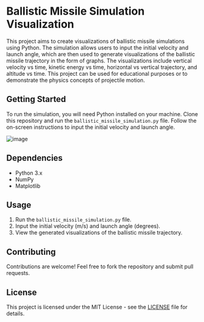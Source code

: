 
# Ballistic Missile Simulation Visualization

This project aims to create visualizations of ballistic missile simulations using Python. The simulation allows users to input the initial velocity and launch angle, which are then used to generate visualizations of the ballistic missile trajectory in the form of graphs. The visualizations include vertical velocity vs time, kinetic energy vs time, horizontal vs vertical trajectory, and altitude vs time. This project can be used for educational purposes or to demonstrate the physics concepts of projectile motion.

## Getting Started

To run the simulation, you will need Python installed on your machine. Clone this repository and run the `ballistic_missile_simulation.py` file. Follow the on-screen instructions to input the initial velocity and launch angle.

![image](https://github.com/Bahrul-Rozak/Ballistic-Missile-Simulation-Visualization/assets/57394564/7353d2b4-9f0e-4360-842a-0b383484b4ab)


## Dependencies

- Python 3.x
- NumPy
- Matplotlib

## Usage

1. Run the `ballistic_missile_simulation.py` file.
2. Input the initial velocity (m/s) and launch angle (degrees).
3. View the generated visualizations of the ballistic missile trajectory.

## Contributing

Contributions are welcome! Feel free to fork the repository and submit pull requests.

## License

This project is licensed under the MIT License - see the [LICENSE](LICENSE) file for details.


